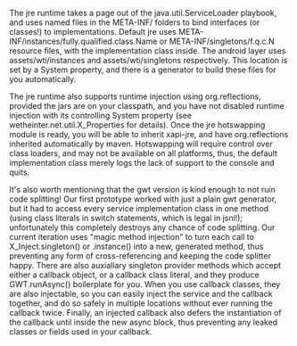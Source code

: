 

The jre runtime takes a page out of the java.util.ServiceLoader playbook, and uses named files in the META-INF/ folders to bind interfaces (or classes!) to implementations.  Default jre uses META-INF/instances/fully.qualified.class.Name or META-INF/singletons/f.q.c.N resource files, with the implementation class inside.  The android layer uses assets/wti/instances and assets/wti/singletons respectively.  This location is set by a System property, and there is a generator to build these files for you automatically.

The jre runtime also supports runtime injection using org.reflections, provided the jars are on your classpath, and you have not disabled runtime injection with its controlling System property (see wetheinter.net.util.X_Properties for details).  Once the jre hotswapping module is ready, you will be able to inherit xapi-jre, and have org.reflections inherited automatically by maven.  Hotswapping will require control over class loaders, and may not be available on all platforms, thus, the default implementation class merely logs the lack of support to the console and quits.

It's also worth mentioning that the gwt version is kind enough to not ruin code splitting!  Our first prototype worked with just a plain gwt generator, but it had to access every service implementation class in one method (using class literals in switch statements, which is legal in jsni!); unfortunately this completely destroys any chance of code splitting.  Our current iteration uses "magic method injection" to turn each call to X_Inject.singleton() or .instance() into a new, generated method, thus preventing any form of cross-referencing and keeping the code splitter happy.  There are also auxiallary singleton provider methods which accept either a callback object, or a callback class literal, and they produce GWT.runAsync() boilerplate for you.  When you use callback classes, they are also injectable, so you can easily inject the service and the callback together, and do so safely in multiple locations without ever running the callback twice.  Finally, an injected callback also defers the instantiation of the callback until inside the new async block, thus preventing any leaked classes or fields used in your callback.

